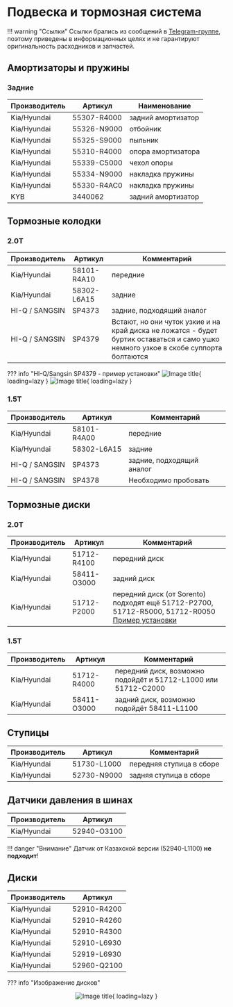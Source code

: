 # Подвеска и тормозная система

!!! warning "Ссылки"
    Ссылки брались из сообщений в [Telegram-группе](https://t.me/Kia_Sportage_5_Turbo), поэтому приведены в информационных целях и не гарантируют оригинальность расходников и запчастей.

## Амортизаторы и пружины
### Задние
| Производитель | Артикул | Наименование |
|---|---| --- |
| Kia/Hyundai | 55307-R4000 | задний амортизатор |
| Kia/Hyundai | 55326-N9000 | отбойник |
| Kia/Hyundai | 55325-S9000 | пыльник |
| Kia/Hyundai | 55310-R4000 | опора амортизатора  |
| Kia/Hyundai | 55339-C5000 | чехол опоры |
| Kia/Hyundai | 55334-N9000 | накладка пружины |
| Kia/Hyundai | 55330-R4AC0 | накладка пружины |
| KYB | 3440062 | задний амортизатор|

## Тормозные колодки
### 2.0T
| Производитель | Артикул | Комментарий |
|---|---|---|
| Kia/Hyundai | 58101-R4A10 | передние  |
| Kia/Hyundai | 58302-L6A15 | задние |
| HI-Q / SANGSIN | SP4373 | задние, подходящий аналог |
| HI-Q / SANGSIN | SP4379 | Встают, но они чуток узкие и на край диска не ложатся - будет буртик оставаться и само ушко немного узкое в скобе суппорта болтаются|

??? info "HI-Q/Sangsin SP4379 - пример установки"
    ![Image title](../images/HI-Q_SANGSIN_SP4379-1.jpg){ loading=lazy }
    ![Image title](../images/HI-Q_SANGSIN_SP4379-2.jpg){ loading=lazy }

### 1.5T
| Производитель | Артикул | Комментарий |
|---|---|---|
| Kia/Hyundai | 58101-R4A00 | передние  |
| Kia/Hyundai | 58302-L6A15 | задние |
| HI-Q / SANGSIN | SP4373 | задние, подходящий аналог |
| HI-Q / SANGSIN | SP4378 | Необходимо пробовать|

## Тормозные диски
### 2.0T
| Производитель | Артикул | Комментарий |
|---|---|---|
| Kia/Hyundai | 51712-R4100 | передний диск  |
| Kia/Hyundai | 58411-O3000 | задний диск  |
| Kia/Hyundai | 51712-P2000 | передний диск (от Sorento) подходят ещё 51712-P2700, 51712-R5000, 51712-R0050 [Пример установки](https://t.me/Kia_Sportage_5_Turbo/36156/101242?single) |

### 1.5T
| Производитель | Артикул | Комментарий |
|---|---|---|
| Kia/Hyundai | 51712-R4000 | передний диск, возможно подойдёт и 51712-L1000 или 51712-C2000 |
| Kia/Hyundai | 58411-O3000 | задний диск, возможно подойдёт 58411-L1100 |

## Ступицы

| Производитель | Артикул | Комментарий |
|---|---|---|
| Kia/Hyundai | 51730-L1000 | передняя ступица в сборе  |
| Kia/Hyundai | 52730-N9000 | задняя ступица в сборе  |

## Датчики давления в шинах

| Производитель | Артикул |
|---|---|
| Kia/Hyundai | 52940-O3100 |

!!! danger "Внимание"
    Датчик от Казахской версии (52940-L1100) **не подходит**!

## Диски
| Производитель | Артикул |
|---|---|
| Kia/Hyundai | 52910-R4200 |
| Kia/Hyundai | 52910-R4260 |
| Kia/Hyundai | 52910-R4300 |
| Kia/Hyundai | 52910-L6930 |
| Kia/Hyundai | 52919-L6930 |
| Kia/Hyundai | 52960-Q2100 |

??? info "Изображение дисков"
    <center>![Image title](../images/disks.jpg){ loading=lazy }</center>